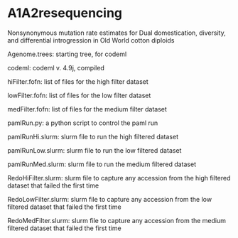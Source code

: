# A1A2resequencing
Nonsynonymous mutation rate estimates for Dual domestication, diversity, and differential introgression in Old World cotton diploids 

Agenome.trees: starting tree, for codeml

codeml: codeml v. 4.9j, compiled

hiFilter.fofn: list of files for the high filter dataset

lowFilter.fofn: list of files for the low filter dataset 

medFilter.fofn: list of files for the medium filter dataset

pamlRun.py: a python script to control the paml run

pamlRunHi.slurm: slurm file to run the high filtered dataset

pamlRunLow.slurm: slurm file to run the low filtered dataset 

pamlRunMed.slurm: slurm file to run the medium filtered dataset

RedoHiFilter.slurm: slurm file to capture any accession from the high filtered dataset that failed the first time

RedoLowFilter.slurm: slurm file to capture any accession from the low filtered dataset that failed the first time

RedoMedFilter.slurm: slurm file to capture any accession from the medium filtered dataset that failed the first time
